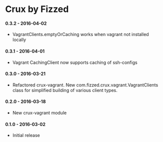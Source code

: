 Crux by Fizzed
===============

#### 0.3.2 - 2016-04-02

 - VagrantClients.emptyOrCaching works when vagrant not installed locally

#### 0.3.1 - 2016-04-01

 - Vagrant CachingClient now supports caching of ssh-configs

#### 0.3.0 - 2016-03-21
 
 - Refactored crux-vagrant. New com.fizzed.crux.vagrant.VagrantClients class
   for simplified building of various client types.

#### 0.2.0 - 2016-03-18

 - New crux-vagrant module

#### 0.1.0 - 2016-03-02

 - Initial release
